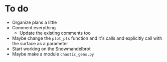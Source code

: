 # To do

- Organize plans a little
- Comment everything
    - Update the existing comments too
- Maybe change the `plot_pts` function and it's calls and explicitly call with the surface as a parameter
- Start working on the Snowmandelbrot
- Maybe make a module `chaotic_gens.py`
<!-- - Maybe generate points for koch segment and then use fill inside the polygon (redacted, for now) -->

